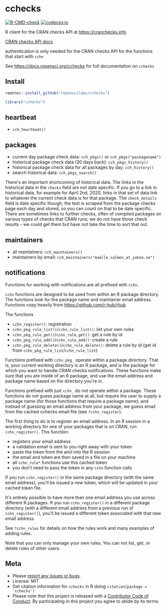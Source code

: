cchecks
=======



[![R-CMD-check](https://github.com/ropenscilabs/cchecks/workflows/R-CMD-check/badge.svg)](https://github.com/ropenscilabs/cchecks/actions/)
[![codecov.io](https://codecov.io/github/ropenscilabs/cchecks/coverage.svg?branch=master)](https://codecov.io/github/ropenscilabs/cchecks?branch=master)

R client for the CRAN checks API at <https://cranchecks.info>

[CRAN checks API docs][docs]

authentication is only needed for the CRAN checks API for the functions that start with `cchn`

See https://docs.ropensci.org/cchecks for full documentation on `cchecks`

## Install


```r
remotes::install_github("ropenscilabs/cchecks")
```


```r
library("cchecks")
```

## heartbeat

- `cch_heartbeat()`

## packages

- current day package check data: `cch_pkgs()` or `cch_pkgs("packagename")`
- historical package check data (30 days back): `cch_pkgs_history()`
- historical package check data for all packages by day: `cch_history()`
- search historical data: `cch_pkgs_search()`

There's an important shortcoming of historical data. The links in the historical
data in the `checks` field are not date specific. If you go to a link in historical
data, for example for April 2nd, 2020, links in that set of data link to whatever
the current check data is for that package. The `check_details` field is
date specific though; the text is scraped from the package checks page each day
and stored, so you can count on that to be date specific. There are sometimes
links to further checks, often of compiled packages on various types of checks
that CRAN runs; we do not have those check results - we could get them but 
have not take the time to sort that out.


## maintainers

- all maintainers: `cch_maintainers()`
- maintainers by email: `cch_maintainers("maelle.salmon_at_yahoo.se")`

## notifications

Functions for working with notifications are all prefixed with `cchn`. 

`cchn` functions are designed to be used from within an R package directory. The functions
look for the package name and maintainer email address. Functions copy heavily from 
https://github.com/r-hub/rhub

The functions

- `cchn_register()`: registration
- `cchn_pkg_rule_list()`/`cchn_rule_list()`: list your own rules
- `cchn_pkg_rule_get()`/`cchn_rule_get()`: get a rule by id
- `cchn_pkg_rule_add()`/`cchn_rule_add()`: create a rule
- `cchn_pkg_rule_delete()`/`cchn_rule_delete()`: delete a rule by id (get id from `cchn_pkg_rule_list`/`cchn_rule_list`)

Functions prefixed with `cchn_pkg_` operate within a package 
directory. That is, your current working directory is an R
package, and is the package for which you want to handle CRAN checks 
notifications. These functions make sure that you are inside of 
an R package, and use the email address and package name based
on the directory you're in.

Functions prefixed with just `cchn_` do not operate within a package.
These functions do not guess package name at all, but require the user
to supply a package name (for those functions that require a package name);
and instead of guessing an email address from your package, we guess email
from the cached cchecks email file (see `?cchn_register`).

The first thing to do is to register an email address. In an R session in a working directory for 
one of your packages that is on CRAN, run `cchn_register()`. This function:

- registers your email address
- a validation email is sent to you right away with your token
- paste the token from the amil into the R session
- the email and token are then saved in a file on your machine
- all `cchn_rule*` functions use this cached token
- you don't need to pass the token in any `cchn` function calls

If you run `cchn_register()` in the same package directory (with the same email address), 
you'll be issued a new token, which will be updated in your cached token file.

It's entirely possible to have more than one email address you use across different R packages. 
If you run `cchn_register()` in a different package directory (with a different email address
from a previous run of `cchn_register()`), you'll be issued a different token associated 
with that new email address.

See `?cchn_rules` for details on how the rules work and many examples of adding rules.

Note that you can only manage your own rules. You can not list, get, or delete rules 
of other users.

## Meta

* Please [report any issues or bugs](https://github.com/ropenscilabs/cchecks/issues).
* License: MIT
* Get citation information for `cchecks` in R doing `citation(package = 'cchecks')`
* Please note that this project is released with a [Contributor Code of Conduct][coc]. By participating in this project you agree to abide by its terms.

[docs]: https://cranchecks.info/docs
[coc]: https://github.com/ropenscilabs/cchecks/blob/master/CODE_OF_CONDUCT.md
